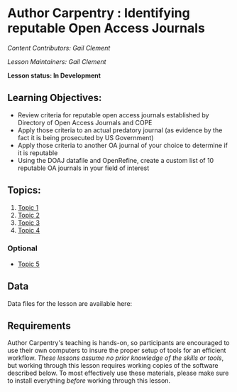 Author Carpentry : Identifying reputable Open Access Journals
=======

*Content Contributors: Gail Clement*

*Lesson Maintainers: Gail Clement*

**Lesson status: In Development**

## Learning Objectives:
- Review criteria for reputable open access journals established by Directory
  of Open Access Journals and COPE
- Apply those criteria to an actual predatory  journal (as evidence by the fact
  it  is being prosecuted by US Government)
- Apply those criteria to another OA journal of your choice to determine if it
  is reputable
- Using the DOAJ datafile and OpenRefine, create a custom list of 10 reputable
  OA journals in your field of interest

## Topics:

1. [Topic 1](00-getting-started.html)
2. [Topic 2](01-working-with-openrefine.html)
3. [Topic 3](02-scripts.html)
4. [Topic 4](03-save-export.html)

### Optional
- [Topic 5](04-services.html)

## Data

Data files for the lesson are available here: 

## Requirements

Author Carpentry's teaching is hands-on, so participants are encouraged to use
their own computers to insure the proper setup of tools for an efficient
workflow.
*These lessons assume no prior knowledge of the skills or tools*, but working
through this lesson requires working copies of the software described below.
To most effectively use these materials, please make sure to install everything
*before* working through this lesson.                    
